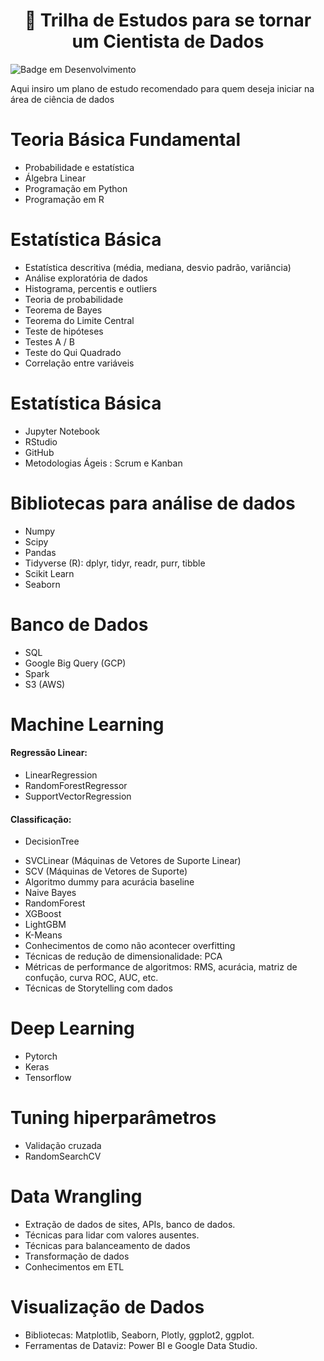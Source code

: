 <h1 align='center'> 🚀 Trilha de Estudos para se tornar um Cientista de Dados </h1>

![Badge em Desenvolvimento](http://img.shields.io/static/v1?label=STATUS&message=EM%20DESENVOLVIMENTO&color=GREEN&style=for-the-badge)

Aqui insiro um plano de estudo recomendado para quem deseja iniciar na área de ciência de dados

# Teoria Básica Fundamental
* Probabilidade e estatística
* Álgebra Linear
* Programação em Python
* Programação em R

# Estatística Básica
* Estatística descritiva (média, mediana, desvio padrão, variância)
* Análise exploratória de dados
* Histograma, percentis e outliers
* Teoria de probabilidade
* Teorema de Bayes
* Teorema do Limite Central
* Teste de hipóteses 
* Testes A / B
* Teste do Qui Quadrado
* Correlação entre variáveis

# Estatística Básica
* Jupyter Notebook
* RStudio
* GitHub
* Metodologias Ágeis : Scrum e Kanban

# Bibliotecas para análise de dados
* Numpy
* Scipy
* Pandas
* Tidyverse (R): dplyr, tidyr, readr, purr, tibble
* Scikit Learn
* Seaborn

# Banco de Dados
* SQL
* Google Big Query (GCP)
* Spark
* S3 (AWS)

# Machine Learning 
#### Regressão Linear:
  * LinearRegression
  * RandomForestRegressor
  * SupportVectorRegression

#### Classificação:
  - DecisionTree
  * SVCLinear (Máquinas de Vetores de Suporte Linear)
  * SCV (Máquinas de Vetores de Suporte)
  * Algoritmo dummy para acurácia baseline
  * Naive Bayes
  * RandomForest
  * XGBoost
  * LightGBM
  * K-Means
* Conhecimentos de como não acontecer overfitting
* Técnicas de redução de dimensionalidade: PCA
* Métricas de performance de algoritmos: RMS, acurácia, matriz de confução, curva ROC, AUC, etc.
* Técnicas de Storytelling com dados

# Deep Learning
* Pytorch
* Keras
* Tensorflow

# Tuning hiperparâmetros
* Validação cruzada
* RandomSearchCV

# Data Wrangling
* Extração de dados de sites, APIs, banco de dados.
* Técnicas para lidar com valores ausentes.
* Técnicas para balanceamento de dados
* Transformação de dados
* Conhecimentos em ETL

# Visualização de Dados
* Bibliotecas: Matplotlib, Seaborn, Plotly, ggplot2, ggplot.
* Ferramentas de Dataviz: Power BI e Google Data Studio.
